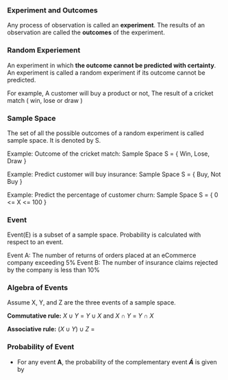 ### Experiment and Outcomes
Any process of observation is called an **experiment**. The results of an observation are called the **outcomes** of the experiment.

### Random Experiement
An experiment in which **the outcome cannot be predicted with certainty**. An experiment is called a random experiment if its outcome cannot be predicted.

For example, A customer will buy a product or not, 
             The result of a cricket match ( win, lose or draw )

### Sample Space
The set of all the possible outcomes of a random experiment is called sample space. It is denoted by S.

Example: Outcome of the cricket match: Sample Space S = { Win, Lose, Draw }

Example: Predict customer will buy insurance: Sample Space S = { Buy, Not Buy }

Example: Predict the percentage of customer churn: Sample Space S = { 0 <= X <= 100 }

### Event
Event(E) is a subset of a sample space. Probability is calculated with respect to an event.

Event A: The number of returns of orders placed at an eCommerce company exceeding 5%
Event B: The number of insurance claims rejected by the company is less than 10%

### Algebra of Events
Assume X, Y, and Z are the three events of a sample space.

**Commutative rule:** $X \cup Y$ = $Y \cup X$ and $X \cap Y$ =  $Y \cap X$

**Associative rule:** ($X \cup Y) \cup Z$ =  

### Probability of Event

- For any event **A**, the probability of the complementary event **${ \acute{A} }$** is given by
  
